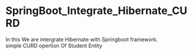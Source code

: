 # SpringBoot_Integrate_Hibernate_CURD
In this We are intergrate Hibernate   with Springboot framework.<br>
simple CURD opertion Of Student Entity  
